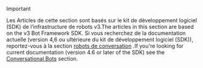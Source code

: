 > [!Important]
> <span data-ttu-id="842e1-101">Les Articles de cette section sont basés sur le kit de développement logiciel (SDK) de l’infrastructure de robots v3.</span><span class="sxs-lookup"><span data-stu-id="842e1-101">The articles in this section are based on the v3 Bot Framework SDK.</span></span> <span data-ttu-id="842e1-102">Si vous recherchez de la documentation actuelle (version 4,6 ou ultérieure du kit de développement logiciel (SDK)), reportez-vous à la section [robots de conversation](~/bots/what-are-bots.md) .</span><span class="sxs-lookup"><span data-stu-id="842e1-102">If you're looking for current documentation (version 4.6 or later of the SDK) see the [Conversational Bots](~/bots/what-are-bots.md) section.</span></span>
